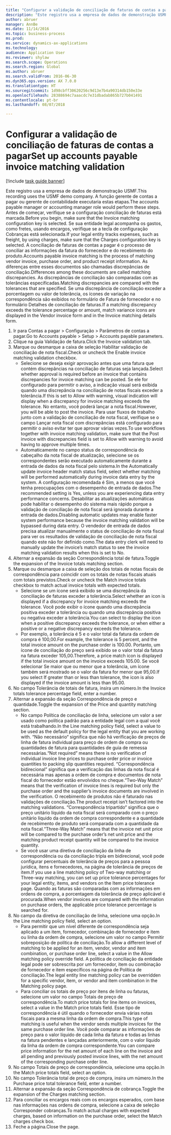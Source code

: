 ```yaml
--- 
title: "Configurar a validação de conciliação de faturas de contas a pagar"
description: "Este registro usa a empresa de dados de demonstração USMF."
author: abruer
manager: AnnBe
ms.date: 11/14/2016
ms.topic: business-process
ms.prod: 
ms.service: dynamics-ax-applications
ms.technology: 
audience: Application User
ms.reviewer: shylaw
ms.search.scope: Operations
ms.search.region: Global
ms.author: abruer
ms.search.validFrom: 2016-06-30
ms.dyn365.ops.version: AX 7.0.0
ms.translationtype: HT
ms.sourcegitcommit: 1d98cbff30620256c9d13e7b4a90314db150e33e
ms.openlocfilehash: 28388694c7aaacdc7e31dbadab865b727b041491
ms.contentlocale: pt-br
ms.lasthandoff: 08/07/2018

---
```


# <a name="set-up-accounts-payable-invoice-matching-validation"></a><span data-ttu-id="b522a-103">Configurar a validação de conciliação de faturas de contas a pagar</span><span class="sxs-lookup"><span data-stu-id="b522a-103">Set up accounts payable invoice matching validation</span></span>

[!include [task guide banner](../../includes/task-guide-banner.md)]

<span data-ttu-id="b522a-104">Este registro usa a empresa de dados de demonstração USMF.</span><span class="sxs-lookup"><span data-stu-id="b522a-104">This recording uses the USMF demo company.</span></span> <span data-ttu-id="b522a-105">A função gerente de contas a pagar ou gerente de contabilidade executaria estas etapas.</span><span class="sxs-lookup"><span data-stu-id="b522a-105">The accounts payable manager or accounting manager role would perform these steps.</span></span> <span data-ttu-id="b522a-106">Antes de começar, verifique se a configuração conciliação de faturas está marcada.</span><span class="sxs-lookup"><span data-stu-id="b522a-106">Before you begin, make sure that the Invoice matching configuration key is selected.</span></span> <span data-ttu-id="b522a-107">Se sua entidade legal acompanha os gastos, como fretes, usando encargos, verifique se a tecla de configuração Cobranças está selecionada.</span><span class="sxs-lookup"><span data-stu-id="b522a-107">If your legal entity tracks expenses, such as freight, by using charges, make sure that the Charges configuration key is selected.</span></span>  <span data-ttu-id="b522a-108">A conciliação de faturas de contas a pagar é o processo de conciliar as informações da fatura do fornecedor e do recebimento do produto.</span><span class="sxs-lookup"><span data-stu-id="b522a-108">Accounts payable invoice matching is the process of matching vendor invoice, purchase order, and product receipt information.</span></span> <span data-ttu-id="b522a-109">As diferenças entre esses documentos são chamadas discrepâncias de conciliação.</span><span class="sxs-lookup"><span data-stu-id="b522a-109">Differences among these documents are called matching discrepancies.</span></span> <span data-ttu-id="b522a-110">As discrepâncias de conciliação são comparadas com as tolerâncias especificadas.</span><span class="sxs-lookup"><span data-stu-id="b522a-110">Matching discrepancies are compared with the tolerances that are specified.</span></span> <span data-ttu-id="b522a-111">Se uma discrepância de conciliação exceder a porcentagem ou valor de tolerância, os ícones de variação na correspondência são exibidos no formulário de Fatura de fornecedor e no formulário Detalhes de conciliação de faturas.</span><span class="sxs-lookup"><span data-stu-id="b522a-111">If a matching discrepancy exceeds the tolerance percentage or amount, match variance icons are displayed in the Vendor invoice form and in the Invoice matching details form.</span></span>

1. <span data-ttu-id="b522a-112">Ir para Contas a pagar > Configuração > Parâmetros de contas a pagar.</span><span class="sxs-lookup"><span data-stu-id="b522a-112">Go to Accounts payable > Setup > Accounts payable parameters.</span></span>
2. <span data-ttu-id="b522a-113">Clique na guia Validação de fatura.</span><span class="sxs-lookup"><span data-stu-id="b522a-113">Click the Invoice validation tab.</span></span>
3. <span data-ttu-id="b522a-114">Marque ou desmarque a caixa de seleção Habilitar validação de conciliação de nota fiscal.</span><span class="sxs-lookup"><span data-stu-id="b522a-114">Check or uncheck the Enable invoice matching validation checkbox.</span></span>
    * <span data-ttu-id="b522a-115">Selecione se deseja exigir aprovação antes que uma fatura que contém discrepâncias na conciliação de faturas seja lançada.</span><span class="sxs-lookup"><span data-stu-id="b522a-115">Select whether approval is required before an invoice that contains discrepancies for invoice matching can be posted.</span></span> <span data-ttu-id="b522a-116">Se ele for configurado para permitir o aviso, a indicação visual será exibida quando uma discrepância na conciliação de notas fiscais exceder a tolerância.</span><span class="sxs-lookup"><span data-stu-id="b522a-116">If this is set to Allow with warning, visual indication will display when a discrepancy for invoice matching exceeds the tolerance.</span></span> <span data-ttu-id="b522a-117">No entanto, você poderá lançar a nota fiscal.</span><span class="sxs-lookup"><span data-stu-id="b522a-117">However, you will be able to post the invoice.</span></span> <span data-ttu-id="b522a-118">Para usar fluxos de trabalho junto com a validação de conciliação de nota fiscal, verifique se o campo Lançar nota fiscal com discrepâncias está configurado para permitir o aviso evitar ter que aprovar várias vezes.</span><span class="sxs-lookup"><span data-stu-id="b522a-118">To use workflows together with invoice matching validation, make sure that the Post invoice with discrepancies field is set to Allow with warning to avoid having to approve multiple times.</span></span>  
    * <span data-ttu-id="b522a-119">Automaticamente no campo status de correspondência do cabeçalho da nota fiscal de atualização, selecione se os correspondentes serão executado automaticamente durante a entrada de dados da nota fiscal pelo sistema.</span><span class="sxs-lookup"><span data-stu-id="b522a-119">In the Automatically update invoice header match status field, select whether matching will be performed automatically during invoice data entry by the system.</span></span> <span data-ttu-id="b522a-120">A configuração recomendada é Sim, a menos que você tenha preocupações com o desempenho de entrada de dados.</span><span class="sxs-lookup"><span data-stu-id="b522a-120">The recommended setting is Yes, unless you are experiencing data entry performance concerns.</span></span> <span data-ttu-id="b522a-121">Desabilitar as atualizações automáticas pode habilitar o desempenho do sistema mais rápido porque a validação de conciliação de nota fiscal será ignorada durante a entrada de dados.</span><span class="sxs-lookup"><span data-stu-id="b522a-121">Disabling automatic updates may enable faster system performance because the invoice matching validation will be bypassed during data entry.</span></span> <span data-ttu-id="b522a-122">O vendedor de entrada de dados precisa atualizar manualmente o status de conciliação de nota fiscal para ver os resultados de validação de conciliação de nota fiscal quando este não for definido como.</span><span class="sxs-lookup"><span data-stu-id="b522a-122">The data entry clerk will need to manually update the invoice’s match status to see the invoice matching validation results when this is set to No.</span></span>  
4. <span data-ttu-id="b522a-123">Alternar a expansão da seção Correspondência total de fatura.</span><span class="sxs-lookup"><span data-stu-id="b522a-123">Toggle the expansion of the Invoice totals matching section.</span></span>
5. <span data-ttu-id="b522a-124">Marque ou desmarque a caixa de seleção dos totais de notas fiscais de correspondência para coincidir com os totais de notas fiscais atuais com totais previstos.</span><span class="sxs-lookup"><span data-stu-id="b522a-124">Check or uncheck the Match invoice totals checkbox to match actual invoice totals with expected totals.</span></span>
    * <span data-ttu-id="b522a-125">Selecione se um ícone será exibido se uma discrepância da conciliação de faturas exceder a tolerância.</span><span class="sxs-lookup"><span data-stu-id="b522a-125">Select whether an icon is displayed if a discrepancy for invoice matching exceeds the tolerance.</span></span> <span data-ttu-id="b522a-126">Você pode exibir o ícone quando uma discrepância positiva exceder a tolerância ou quando uma discrepância positiva ou negativa exceder a tolerância.</span><span class="sxs-lookup"><span data-stu-id="b522a-126">You can select to display the icon when a positive discrepancy exceeds the tolerance, or when either a positive or a negative discrepancy exceeds the tolerance.</span></span>  
    * <span data-ttu-id="b522a-127">Por exemplo, a tolerância é 5 e o valor total da fatura da ordem de compra é 100,00.</span><span class="sxs-lookup"><span data-stu-id="b522a-127">For example, the tolerance is 5 percent, and the total invoice amount on the purchase order is 100.00.</span></span> <span data-ttu-id="b522a-128">Portanto, um ícone de conciliação do preço será exibido se o valor total da fatura na fatura exceder 105,00.</span><span class="sxs-lookup"><span data-stu-id="b522a-128">Therefore, a price match icon is displayed if the total invoice amount on the invoice exceeds 105.00.</span></span> <span data-ttu-id="b522a-129">Se você selecionar Se maior que ou menor que a tolerância, um ícone também será mostrado se o valor da fatura for menor que 95,00.</span><span class="sxs-lookup"><span data-stu-id="b522a-129">If you select If greater than or less than tolerance, the icon is also displayed if the invoice amount is less than 95.00.</span></span>  
6. <span data-ttu-id="b522a-130">No campo Tolerância de totais de fatura, insira um número.</span><span class="sxs-lookup"><span data-stu-id="b522a-130">In the Invoice totals tolerance percentage field, enter a number.</span></span>
7. <span data-ttu-id="b522a-131">Alternar a expansão da seção Correspondência de preço e quantidade.</span><span class="sxs-lookup"><span data-stu-id="b522a-131">Toggle the expansion of the Price and quantity matching section.</span></span>
    * <span data-ttu-id="b522a-132">No campo Política de conciliação de linha, selecione um valor a ser usado como política padrão para a entidade legal com a qual você está trabalhando.</span><span class="sxs-lookup"><span data-stu-id="b522a-132">In the Line matching policy field, select a value to be used as the default policy for the legal entity that you are working with.</span></span> <span data-ttu-id="b522a-133">“Não necessário“ significa que não há verificação de preços de linha de fatura individual para preço de ordem de compra ou quantidades de fatura para quantidades de guia de remessa necessárias.</span><span class="sxs-lookup"><span data-stu-id="b522a-133">“Not required” means there is no verification of individual invoice line prices to purchase order price or invoice quantities to packing slip quantities required.</span></span> <span data-ttu-id="b522a-134">“Correspondência bidirecional” significa que a verificação das linhas da nota fiscal é necessária mas apenas a ordem de compra e documentos de nota fiscal do fornecedor estão envolvidos no cheque.</span><span class="sxs-lookup"><span data-stu-id="b522a-134">“Two-Way Match” means that the verification of invoice lines is required but only the purchase order and the supplier’s invoice documents are involved in the verification.</span></span> <span data-ttu-id="b522a-135">O recebimento de produtos não é faturado nas validações de conciliação.</span><span class="sxs-lookup"><span data-stu-id="b522a-135">The product receipt isn’t factored into the matching validations.</span></span> <span data-ttu-id="b522a-136">“Correspondência tripartido“ significa que o preço unitário líquido da nota fiscal será comparado com o preço unitário líquido da ordem de compra correspondente e a quantidade de recebimento de produto será comparada com a quantidade da nota fiscal.</span><span class="sxs-lookup"><span data-stu-id="b522a-136">“Three-Way Match” means that the invoice net unit price will be compared to the purchase order’s net unit price and the matching product receipt quantity will be compared to the invoice quantity.</span></span>  
    * <span data-ttu-id="b522a-137">Se você usar uma diretiva de conciliação da linha de correspondência ou da conciliação tripla em bidirecional, você pode configurar percentuais de tolerância de preços para a pessoa jurídica, itens e fornecedores, na página de tolerância de preços de item.</span><span class="sxs-lookup"><span data-stu-id="b522a-137">If you use a line matching policy of Two-way matching or Three-way matching, you can set up price tolerance percentages for your legal entity, items, and vendors on the Item price tolerance page.</span></span> <span data-ttu-id="b522a-138">Quando as faturas são comparadas com as informações em ordens de compra, a porcentagem da tolerância de preço aplicável é procurada.</span><span class="sxs-lookup"><span data-stu-id="b522a-138">When vendor invoices are compared with the information on purchase orders, the applicable price tolerance percentage is searched for.</span></span>  
8. <span data-ttu-id="b522a-139">No campo da diretiva de conciliação de linha, selecione uma opção.</span><span class="sxs-lookup"><span data-stu-id="b522a-139">In the Line matching policy field, select an option.</span></span>
    * <span data-ttu-id="b522a-140">Para permitir que um nível diferente de correspondência seja aplicado a um item, fornecedor, combinação de fornecedor e item ou linha da ordem de compra, selecione um valor no campo Permitir sobreposição de política de conciliação.</span><span class="sxs-lookup"><span data-stu-id="b522a-140">To allow a different level of matching to be applied for an item, vendor, vendor and item combination, or purchase order line, select a value in the Allow matching policy override field.</span></span> <span data-ttu-id="b522a-141">A política de conciliação da entidade legal pode ser sobrescrita por um fornecedor, item ou combinação de fornecedor e item específicos na página de Política de conciliação.</span><span class="sxs-lookup"><span data-stu-id="b522a-141">The legal entity line matching policy can be overridden for a specific vendor, item, or vendor and item combination in the Matching policy page.</span></span>  
    * <span data-ttu-id="b522a-142">Para conciliar os totais de preço por itens de linha ou faturas, selecione um valor no campo Totais de preço de correspondência.</span><span class="sxs-lookup"><span data-stu-id="b522a-142">To match price totals for line items on invoices, select a value in the Match price totals field.</span></span> <span data-ttu-id="b522a-143">Esse tipo de correspondência é útil quando o fornecedor envia várias notas fiscais para a mesma linha da ordem de compra.</span><span class="sxs-lookup"><span data-stu-id="b522a-143">This type of matching is useful when the vendor sends multiple invoices for the same purchase order line.</span></span> <span data-ttu-id="b522a-144">Você pode comparar as informações de preço para o valor líquido de cada linha da fatura e todas as linhas na fatura pendentes e lançadas anteriormente, com o valor líquido da linha da ordem de compra correspondente.</span><span class="sxs-lookup"><span data-stu-id="b522a-144">You can compare price information for the net amount of each line on the invoice and all pending and previously posted invoice lines, with the net amount of the corresponding purchase order line.</span></span>  
9. <span data-ttu-id="b522a-145">No campo Totais de preço de correspondência, selecione uma opção.</span><span class="sxs-lookup"><span data-stu-id="b522a-145">In the Match price totals field, select an option.</span></span>
10. <span data-ttu-id="b522a-146">No campo Tolerância total de preço de compra, insira um número.</span><span class="sxs-lookup"><span data-stu-id="b522a-146">In the Purchase price total tolerance field, enter a number.</span></span>
11. <span data-ttu-id="b522a-147">Alternar a expansão da seção Correspondência de cobrança.</span><span class="sxs-lookup"><span data-stu-id="b522a-147">Toggle the expansion of the Charges matching section.</span></span>
12. <span data-ttu-id="b522a-148">Para conciliar os encargos reais com os encargos esperados, com base nas informações nas ordens de compra, selecione a caixa de seleção Corresponder cobranças.</span><span class="sxs-lookup"><span data-stu-id="b522a-148">To match actual charges with expected charges, based on information on the purchase order, select the Match charges check box.</span></span>
13. <span data-ttu-id="b522a-149">Feche a página.</span><span class="sxs-lookup"><span data-stu-id="b522a-149">Close the page.</span></span>


